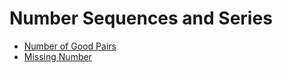 # Number Sequences and Series

- [Number of Good Pairs](../02.Number%20Sequences%20and%20Series/01.Number%20of%20Good%20Pairs/README.md)
- [Missing Number](../02.Number%20Sequences%20and%20Series/02.Missing%20Number/README.md)
